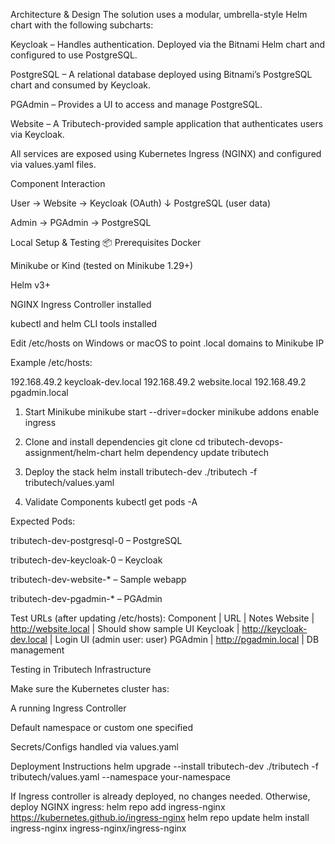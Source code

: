  Architecture & Design
The solution uses a modular, umbrella-style Helm chart with the following subcharts:

Keycloak – Handles authentication. Deployed via the Bitnami Helm chart and configured to use PostgreSQL.

PostgreSQL – A relational database deployed using Bitnami’s PostgreSQL chart and consumed by Keycloak.

PGAdmin – Provides a UI to access and manage PostgreSQL.

Website – A Tributech-provided sample application that authenticates users via Keycloak.

All services are exposed using Kubernetes Ingress (NGINX) and configured via values.yaml files.

Component Interaction

User -> Website -> Keycloak (OAuth)
                   ↓
             PostgreSQL
             (user data)

Admin -> PGAdmin -> PostgreSQL

Local Setup & Testing
📦 Prerequisites
Docker

Minikube or Kind (tested on Minikube 1.29+)

Helm v3+

NGINX Ingress Controller installed

kubectl and helm CLI tools installed

Edit /etc/hosts on Windows or macOS to point .local domains to Minikube IP

Example /etc/hosts:

192.168.49.2 keycloak-dev.local
192.168.49.2 website.local
192.168.49.2 pgadmin.local

1. Start Minikube
minikube start --driver=docker
minikube addons enable ingress

2. Clone and install dependencies
git clone <your-fork-url>
cd tributech-devops-assignment/helm-chart
helm dependency update tributech

3. Deploy the stack
 helm install tributech-dev ./tributech -f tributech/values.yaml

4. Validate Components
kubectl get pods -A

Expected Pods:

tributech-dev-postgresql-0 – PostgreSQL

tributech-dev-keycloak-0 – Keycloak

tributech-dev-website-* – Sample webapp

tributech-dev-pgadmin-* – PGAdmin

Test URLs (after updating /etc/hosts):
Component | URL | Notes
Website | http://website.local | Should show sample UI
Keycloak | http://keycloak-dev.local | Login UI (admin user: user)
PGAdmin | http://pgadmin.local | DB management

Testing in Tributech Infrastructure

 Make sure the Kubernetes cluster has:

A running Ingress Controller

Default namespace or custom one specified

Secrets/Configs handled via values.yaml

Deployment Instructions
 helm upgrade --install tributech-dev ./tributech -f tributech/values.yaml --namespace your-namespace

If Ingress controller is already deployed, no changes needed. Otherwise, deploy NGINX ingress:
helm repo add ingress-nginx https://kubernetes.github.io/ingress-nginx
helm repo update
helm install ingress-nginx ingress-nginx/ingress-nginx

